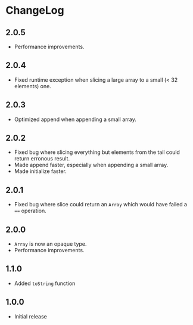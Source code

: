 # ChangeLog

## 2.0.5

* Performance improvements.

## 2.0.4

* Fixed runtime exception when slicing a large array to a small (< 32 elements) one.

## 2.0.3

* Optimized append when appending a small array.

## 2.0.2

* Fixed bug where slicing everything but elements from the tail could return erronous result.
* Made append faster, especially when appending a small array.
* Made initialize faster.

## 2.0.1

* Fixed bug where slice could return an `Array` which would have failed a `==` operation.

## 2.0.0

* `Array` is now an opaque type.
* Performance improvements.

## 1.1.0

* Added `toString` function

## 1.0.0

* Initial release
